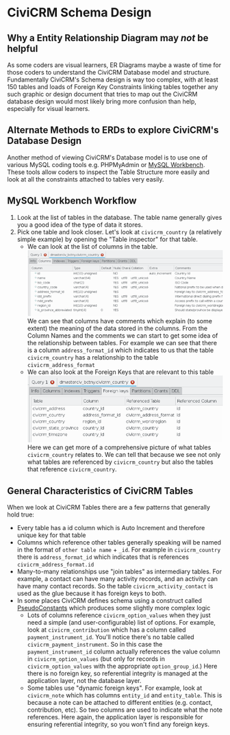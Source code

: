 # CiviCRM Schema Design

## Why a Entity Relationship Diagram may *not* be helpful

As some coders are visual learners, ER Diagrams maybe a waste of time for those coders to understand the CiviCRM Database model and structure. Fundamentally CiviCRM's Schema design is way too complex, with at least 150 tables and loads of Foreign Key Constraints linking tables together any such graphic or design document that tries to map out the CiviCRM database design would most likely bring more confusion than help, especially for visual learners.

## Alternate Methods to ERDs to explore CiviCRM's Database Design

Another method of viewing CiviCRM's Database model is to use one of various MySQL coding tools e.g. PHPMyAdmin or [MySQL Workbench](https://www.mysql.com/products/workbench/). These tools allow coders to inspect the Table Structure more easily and look at all the constraints attached to tables very easily.

## MySQL Workbench Workflow

1. Look at the list of tables in the database. The table name generally gives you a good idea of the type of data it stores.
2. Pick one table and look closer. Let's look at `civicrm_country` (a relatively simple example) by opening the "Table inspector" for that table.
    - We can look at the list of columns in the table.
    ![MySQL Workbench CiviCRM Country Columns](../../img/mysql_workbench_civicrm_country_tables.png)
    We can see that columns have comments which explain (to some extent) the meaning of the data stored in the columns. From the Column Names and the comments we can start to get some idea of the relationship between tables. For example we can see that there is a column `address_format_id` which indicates to us that the table `civicrm_country` has a relationship to the table `civicrm_address_format`
    - We can also look at the Foreign Keys that are relevant to this table
  ![MySQL Workbench CiviCRM Country Foreign Keys](../../img/mysql_workbench_civicrm_country_foreign_keys.png)
  Here we can get more of a comprehensive picture of what tables `civicrm_country` relates to. We can tell that because we see not only what tables are referenced by `civicrm_country` but also the tables that reference `civicrm_country`. 

## General Characteristics of CiviCRM Tables

When we look at CiviCRM Tables there are a few patterns that generally hold true:

- Every table has a id column which is Auto Increment and therefore unique key for that table
- Columns which reference other tables generally speaking will be named in the format of `other table name` + `_id`. For example in `civicrm_country` there is `address_format_id` which indicates that is references `civicrm_address_format.id`
- Many-to-many relationships use "join tables" as intermediary tables. For example, a contact can have many activity records, and an activity can have many contact records. So the table `civicrm_activity_contact` is used as the glue because it has foreign keys to both.
- In some places CiviCRM defines schema using a construct called [PseudoConstants](schema-definition.md#table-field-pseudoconstant) which produces some slightly more complex logic
    - Lots of columns reference `civicrm_option_values` when they just need a simple (and user-configurable) list of options. For example, look at `civicrm_contribution` which has a column called `payment_instrument_id`. You'll notice there's no table called `civicrm_payment_instrument`. So in this case the `payment_instrument_id` column actually references the value column in `civicrm_option_values` (but only for records in `civicrm_option_values` with the appropriate `option_group_id`.) Here there is no foreign key, so referential integrity is managed at the application layer, not the database layer.
    - Some tables use "dynamic foreign keys". For example, look at `civicrm_note` which has columns `entity_id` and `entity_table`. This is because a note can be attached to different entities (e.g. contact, contribution, etc). So two columns are used to indicate what the note references. Here again, the application layer is responsible for ensuring referential integrity, so you won't find any foreign keys.

